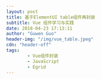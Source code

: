 ```yaml
---
layout: post
title: 基于ElementUI table组件再封装
subtitle: Vue 组件学习与实践
date: 2018-04-23 17:13:11
author: "Guwen Guo"
header-img: "/img/vue_table.jpeg"
cdn: "header-off"
tags:
        - Vue组件封装
        - JavaScript
        - Egrid
---
```

